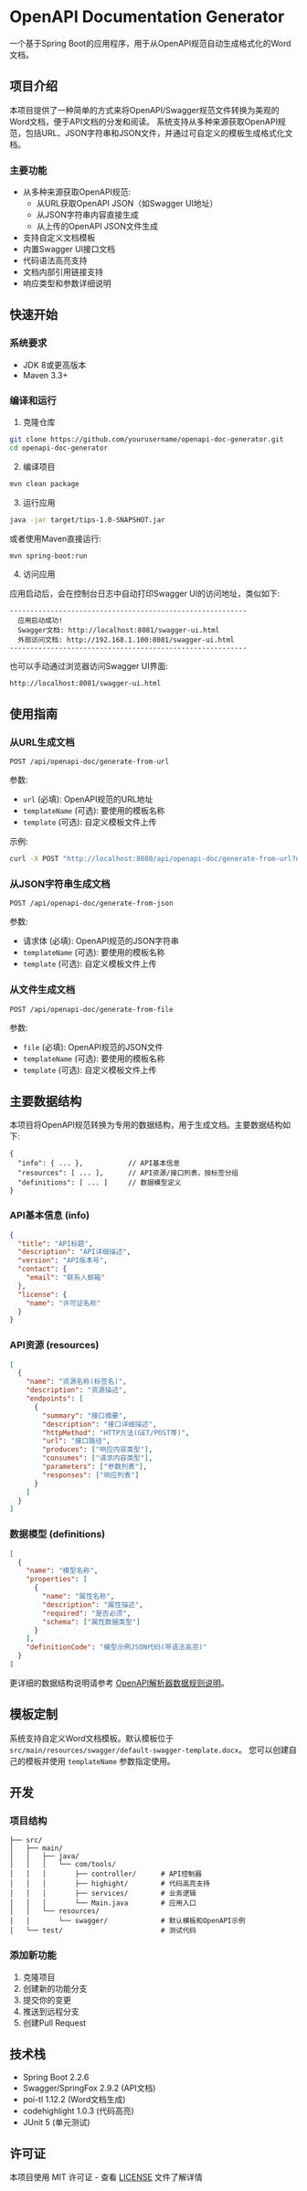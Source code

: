 # OpenAPI Documentation Generator

一个基于Spring Boot的应用程序，用于从OpenAPI规范自动生成格式化的Word文档。

## 项目介绍

本项目提供了一种简单的方式来将OpenAPI/Swagger规范文件转换为美观的Word文档，便于API文档的分发和阅读。
系统支持从多种来源获取OpenAPI规范，包括URL、JSON字符串和JSON文件，并通过可自定义的模板生成格式化文档。

### 主要功能

- 从多种来源获取OpenAPI规范:
  - 从URL获取OpenAPI JSON（如Swagger UI地址）
  - 从JSON字符串内容直接生成
  - 从上传的OpenAPI JSON文件生成
- 支持自定义文档模板
- 内置Swagger UI接口文档
- 代码语法高亮支持
- 文档内部引用链接支持
- 响应类型和参数详细说明

## 快速开始

### 系统要求

- JDK 8或更高版本
- Maven 3.3+

### 编译和运行

1. 克隆仓库

```bash
git clone https://github.com/yourusername/openapi-doc-generator.git
cd openapi-doc-generator
```

2. 编译项目

```bash
mvn clean package
```

3. 运行应用

```bash
java -jar target/tips-1.0-SNAPSHOT.jar
```

或者使用Maven直接运行:

```bash
mvn spring-boot:run
```

4. 访问应用

应用启动后，会在控制台日志中自动打印Swagger UI的访问地址，类似如下:

```
----------------------------------------------------------
  应用启动成功!
  Swagger文档: http://localhost:8081/swagger-ui.html
  外部访问文档: http://192.168.1.100:8081/swagger-ui.html
----------------------------------------------------------
```

也可以手动通过浏览器访问Swagger UI界面:

```
http://localhost:8081/swagger-ui.html
```

## 使用指南

### 从URL生成文档

```
POST /api/openapi-doc/generate-from-url
```

参数:
- `url` (必填): OpenAPI规范的URL地址
- `templateName` (可选): 要使用的模板名称
- `template` (可选): 自定义模板文件上传

示例:
```bash
curl -X POST "http://localhost:8080/api/openapi-doc/generate-from-url?url=https://petstore.swagger.io/v2/swagger.json" -H "accept: application/octet-stream" -o openapi-doc.docx
```

### 从JSON字符串生成文档

```
POST /api/openapi-doc/generate-from-json
```

参数:
- 请求体 (必填): OpenAPI规范的JSON字符串
- `templateName` (可选): 要使用的模板名称
- `template` (可选): 自定义模板文件上传

### 从文件生成文档

```
POST /api/openapi-doc/generate-from-file
```

参数:
- `file` (必填): OpenAPI规范的JSON文件
- `templateName` (可选): 要使用的模板名称
- `template` (可选): 自定义模板文件上传

## 主要数据结构

本项目将OpenAPI规范转换为专用的数据结构，用于生成文档。主要数据结构如下:

```
{
  "info": { ... },           // API基本信息
  "resources": [ ... ],      // API资源/接口列表，按标签分组
  "definitions": [ ... ]     // 数据模型定义
}
```

### API基本信息 (info)

```json
{
  "title": "API标题",
  "description": "API详细描述",
  "version": "API版本号",
  "contact": {
    "email": "联系人邮箱"
  },
  "license": {
    "name": "许可证名称"
  }
}
```

### API资源 (resources)

```json
[
  {
    "name": "资源名称(标签名)",
    "description": "资源描述",
    "endpoints": [
      {
        "summary": "接口摘要",
        "description": "接口详细描述",
        "httpMethod": "HTTP方法(GET/POST等)",
        "url": "接口路径",
        "produces": ["响应内容类型"],
        "consumes": ["请求内容类型"],
        "parameters": ["参数列表"],
        "responses": ["响应列表"]
      }
    ]
  }
]
```

### 数据模型 (definitions)

```json
[
  {
    "name": "模型名称",
    "properties": [
      {
        "name": "属性名称",
        "description": "属性描述",
        "required": "是否必须",
        "schema": ["属性数据类型"]
      }
    ],
    "definitionCode": "模型示例JSON代码(带语法高亮)"
  }
]
```

更详细的数据结构说明请参考 [OpenAPI解析器数据规则说明](OpenAPI_PARSER_README.md)。

## 模板定制

系统支持自定义Word文档模板。默认模板位于 `src/main/resources/swagger/default-swagger-template.docx`。
您可以创建自己的模板并使用 `templateName` 参数指定使用。

## 开发

### 项目结构

```
├── src/
│   ├── main/
│   │   ├── java/
│   │   │   └── com/tools/
│   │   │       ├── controller/      # API控制器
│   │   │       ├── highight/        # 代码高亮支持
│   │   │       ├── services/        # 业务逻辑
│   │   │       └── Main.java        # 应用入口
│   │   └── resources/
│   │       └── swagger/             # 默认模板和OpenAPI示例
│   └── test/                        # 测试代码
```

### 添加新功能

1. 克隆项目
2. 创建新的功能分支
3. 提交你的变更
4. 推送到远程分支
5. 创建Pull Request

## 技术栈

- Spring Boot 2.2.6
- Swagger/SpringFox 2.9.2 (API文档)
- poi-tl 1.12.2 (Word文档生成)
- codehighlight 1.0.3 (代码高亮)
- JUnit 5 (单元测试)

## 许可证

本项目使用 MIT 许可证 - 查看 [LICENSE](LICENSE) 文件了解详情 